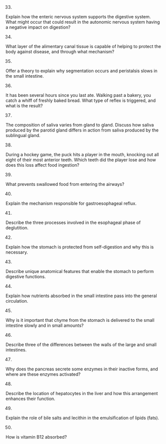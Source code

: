 33. 

Explain how the enteric nervous system supports the digestive system. What
might occur that could result in the autonomic nervous system having a
negative impact on digestion?

34. 

What layer of the alimentary canal tissue is capable of helping to protect the
body against disease, and through what mechanism?

35. 

Offer a theory to explain why segmentation occurs and peristalsis slows in the
small intestine.

36. 

It has been several hours since you last ate. Walking past a bakery, you catch
a whiff of freshly baked bread. What type of reflex is triggered, and what is
the result?

37. 

The composition of saliva varies from gland to gland. Discuss how saliva
produced by the parotid gland differs in action from saliva produced by the
sublingual gland.

38. 

During a hockey game, the puck hits a player in the mouth, knocking out all
eight of their most anterior teeth. Which teeth did the player lose and how
does this loss affect food ingestion?

39. 

What prevents swallowed food from entering the airways?

40. 

Explain the mechanism responsible for gastroesophageal reflux.

41. 

Describe the three processes involved in the esophageal phase of deglutition.

42. 

Explain how the stomach is protected from self-digestion and why this is
necessary.

43. 

Describe unique anatomical features that enable the stomach to perform
digestive functions.

44. 

Explain how nutrients absorbed in the small intestine pass into the general
circulation.

45. 

Why is it important that chyme from the stomach is delivered to the small
intestine slowly and in small amounts?

46. 

Describe three of the differences between the walls of the large and small
intestines.

47. 

Why does the pancreas secrete some enzymes in their inactive forms, and where
are these enzymes activated?

48. 

Describe the location of hepatocytes in the liver and how this arrangement
enhances their function.

49. 

Explain the role of bile salts and lecithin in the emulsification of lipids
(fats).

50. 

How is vitamin B12 absorbed?

